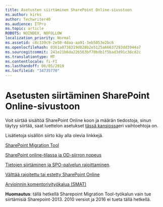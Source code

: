 ```yaml
---
title: Asetusten siirtäminen SharePoint Online-sivustoon
ms.author: kirks
author: Techwriter40
ms.audience: ITPro
ms.topic: article
ROBOTS: NOINDEX, NOFOLLOW
localization_priority: Normal
ms.assetid: c8c339c9-2e50-4daa-aa91-3eb5053e2bc6
ms.openlocfilehash: 0361a8738319d828b2e5125a66637293dd3944a7
ms.sourcegitcommit: 241e21b6da226563bf70bdb1f5bad3d91c38cd2c
ms.translationtype: MT
ms.contentlocale: fi-FI
ms.lasthandoff: 06/05/2019
ms.locfileid: "34735770"
---
```

# <a name="migrate-options-to-sharepoint-online"></a>Asetusten siirtäminen SharePoint Online-sivustoon

Voit siirtää sisältöä SharePoint Online koon ja määrän tiedostoja, sinun täytyy siirtää, saat luettelon asetukset [tässä kansiossa](https://docs.microsoft.com/en-us/sharepointmigration/migrate-to-sharepoint-online)eri vaihtoehtoja on.

Lisätietoja sisällön siirto käy alla olevia linkkejä.

[SharePoint Migration Tool](https://docs.microsoft.com/en-us/sharepointmigration/introducing-the-sharepoint-migration-tool)

[SharePoint online-tilassa ja OD-siirron nopeus](https://docs.microsoft.com/en-us/sharepointmigration/sharepoint-online-and-onedrive-migration-speed)

[Tietojen siirtäminen ja SPO-palvelun rajoittaminen](https://blogs.technet.microsoft.com/sposupport/2017/08/12/data-migration-and-spo-service-throttling/).


[Välttää rajoitettu tai estetty SharePoint Online](https://docs.microsoft.com/en-us/sharepoint/dev/general-development/how-to-avoid-getting-throttled-or-blocked-in-sharepoint-online)

[Arvioinnin komentorivityökalua (SMAT)](https://www.microsoft.com/en-us/download/details.aspx?id=53598&amp;751be11f-ede8-5a0c-058c-2ee190a24fa6=True)

**Huomautus**: tällä hetkellä Sharepoint Migration Tool-työkalun vain tue siirtämisiä Sharepoint-2013. 2010 versiot ja 2016 ei tueta tällä hetkellä.
